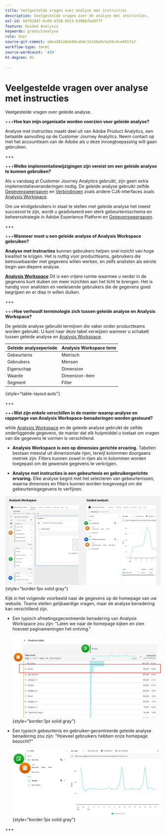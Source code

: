```yaml
---
title: Veelgestelde vragen over analyse met instructies
description: Veelgestelde vragen over de analyse met instructies.
exl-id: b6f92d47-6c09-4338-9dc5-b30bbfbe9f7f
feature: Guided Analysis
keywords: productanalyse
role: User
source-git-commit: a8ead81a8de8dcab4c12cbbe9cba56c4ce8417a3
workflow-type: tm+mt
source-wordcount: '434'
ht-degree: 0%

---
```


# Veelgestelde vragen over analyse met instructies

Veelgestelde vragen over geleide analyse.

+++**Hoe kan mijn organisatie worden voorzien voor geleide analyse?**

Analyse met instructies maakt deel uit van Adobe Product Analytics, een betaalde aanvulling op de Customer Journey Analytics. Neem contact op met het accountteam van de Adobe als u deze invoegtoepassing wilt gaan gebruiken.

+++

+++**Welke implementatiewijzigingen zijn vereist om een geleide analyse te kunnen gebruiken?**

Als u vandaag al Customer Journey Analytics gebruikt, zijn geen extra implementatieveranderingen nodig. De geleide analyse gebruikt zelfde [Gegevensweergaven](../data-views/data-views.md) en [Verbindingen](../connections/overview.md) zoals andere CJA-interfaces zoals [Analysis Workspace](../analysis-workspace/home.md).

Om uw eindgebruikers in staat te stellen met geleide analyse het meest succesvol te zijn, wordt u geadviseerd een sterk gebeurtenisschema en beheersstrategie in Adobe Experience Platform en [Gegevensweergaven](../data-views/data-views.md).

+++

+++**Wanneer moet u een geleide analyse of Analysis Workspace gebruiken?**

**Analyse met instructies** kunnen gebruikers helpen snel inzicht van hoge kwaliteit te krijgen. Het is nuttig voor productteams, gebruikers die betrouwbaarder met gegevens willen werken, en zelfs analisten als eerste begin aan diepere analyse.

**[Analysis Workspace](../analysis-workspace/home.md)** Dit is een vrijere ruimte waarmee u verder in de gegevens kunt duiken om meer inzichten aan het licht te brengen. Het is handig voor analisten en veeleisende gebruikers die de gegevens goed begrijpen en er diep in willen duiken.

+++

+++**Hoe verhoudt terminologie zich tussen geleide analyse en Analysis Workspace?**

De geleide analyse gebruikt termijnen die vaker onder productteams worden gebruikt. U kunt naar deze tabel verwijzen wanneer u schakelt tussen geleide analyse en [Analysis Workspace](../analysis-workspace/home.md).

| Geleide analyseperiode | Analysis Workspace term |
| --- | --- |
| Gebeurtenis | Metrisch |
| Gebruikers | Mensen |
| Eigenschap | Dimension |
| Waarde | Dimension-item |
| Segment | Filter |

{style="table-layout:auto"}

+++

+++**Wat zijn enkele verschillen in de manier waarop analyse en rapportage van Analysis Workspace-benaderingen worden gestuurd?**

while [Analysis Workspace](../analysis-workspace/home.md) en de geleide analyse gebruikt de zelfde onderliggende gegevens, de manier dat elk hulpmiddel u toelaat om vragen van die gegevens te vormen is verschillend.

* **Analysis Workspace is een op dimensies gerichte ervaring.** Tabellen bestaan meestal uit dimensionale rijen, terwijl kolommen doorgaans metriek zijn. Filters kunnen zowel in rijen als in kolommen worden toegepast om de gewenste gegevens te verkrijgen.

* **Analyse met instructies is een gebeurtenis en gebruikergerichte ervaring.** Elke analyse begint met het selecteren van gebeurtenissen, waarna dimensies en filters kunnen worden toegevoegd om die gebeurtenisgegevens te verfijnen.

![Weergaven van Analysis Workspace en geleide analyses](assets/structure.png){style="border:1px solid gray"}

Kijk in het volgende voorbeeld naar de gegevens op de homepage van uw website. Teams stellen gelijkaardige vragen, maar de analyse benadering kan verschillend zijn.

* Een typisch afmetingsgecentreerde benadering van Analysis Workspace zou zijn: &quot;Laten we naar de homepage kijken en zien hoeveel paginameningen het ontving.&quot;

  ![Dimension gecentreerd](assets/dimension-centered.png){style="border:1px solid gray"}

* Een typisch gebeurtenis en gebruiker-gecentreerde geleide analyse benadering zou zijn: &quot;Hoeveel gebruikers hebben onze homepage bezocht?&quot;

  ![Gebeurtenis gecentreerd](assets/event-centered.png){style="border:1px solid gray"}

+++
